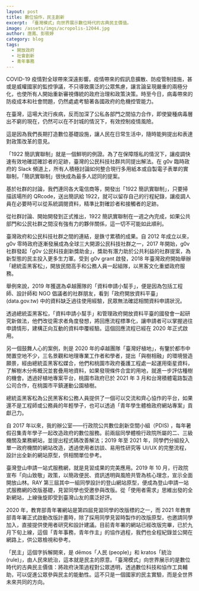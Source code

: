 ```yaml
---
layout: post
title: 數位協作，民主創新
excerpt: 「臺灣模式」向世界展示數位時代的古典民主價值。
image: /assets/imgs/acropolis-12044.jpg
author: 唐鳳、彭筱婷
category: blog
tags:
  - 開放政府
  - 社會創新
  - 青年事務
---
```


COVID-19 疫情對全球帶來深遠影響。疫情帶來的假訊息擴散、防疫管制措施，甚或是威權國家的監控爭議，不只導致廣泛的公眾焦慮，讓言論呈現嚴重的兩極分化，也使所有人開始重新審視傳統的政府治理和政策決策。時至今日，病毒帶來的防疫成本和社會問題，仍然處處考驗著各國政府的危機控管能力。

在臺灣，這場大流行疾病，反而加深了公私各部門之間協力合作，即使變種病毒層出不窮的現在，仍然可以在不封城的情況下，有效控制疫情風險。

這是因為我們長期打造數位基礎設施，讓人民在日常生活中，隨時能夠提出和表達對政策改革的意見。

「1922 簡訊實聯制」就是一個鮮明的例證。為了在保障隱私的情況下，讓疫調快速有效地確認確診者的足跡，臺灣的公民科技社群共同提出解法。在 g0v 臨時政府的 Slack 頻道上，所有人積極討論如何整合現行多用紙本或自製電子表單的實聯制，「簡訊實聯制」很快成為最多人認同的提案。

基於社群的討論，我們連同各大電信商等，開發出「1922 簡訊實聯制」，只要掃描該場所的 QRcode，送出簡訊給 1922，就可以留存自己的行程紀錄，讓疫調人員在必要時可以從系統調閱資料，精準比對確診者和接觸者的足跡。

從社群討論、開始開發到正式推出，1922 簡訊實聯制在一週之內完成，如果公共部門和公民社群之間沒有強有力的夥伴關係，這一切不可能如此順利。

臺灣政府和公民科技社群之間的連結，是銖寸累積的成果。自 2012 年成立以來，g0v 零時政府逐漸發展成為全球三大開源公民科技社群之一，2017 年開始，g0v 社群發起「g0v 公民科技創新獎助金」，獎助有潛力助於公共利益的社群提案，為新型態的民主投入更多生力軍。受到 g0v grant 啟發，2018 年臺灣政府開始舉辦「總統盃黑客松」，開放民間高手和公務人員一起組隊，以黑客文化重塑政府服務。

舉例來說，2019 年獲選為卓越團隊的「資料申請小幫手」，便是因為包括工程師、設計師和 NGO 倡議者的社群朋友，看到「政府開放資料平臺」(data.gov.tw) 中的資料缺乏過往使用經驗，民眾無法確認相關資料申請狀況。

透過總統盃黑客松，「資料申請小幫手」和管理政府開放資料平臺的國發會一起研究新做法，他們改從需求者角度發想，將回應流程標準化，讓申請者可以掌握過往申請情形，建構正向互動的資料申覆經驗。這個回應流程已經在 2020 年正式啟用。

另一個鼓舞人心的案例，則是 2020 年的卓越團隊「臺灣好植地」，有鑒於都市中閒置空地不少，三名景觀和地理專業工作者和學者，提出「與樹相融」的環境營造願景，經由總統盃黑客松媒合，他們和桃園市政府養護工程處一起運用衛星資料，了解樹木分佈概況並套疊用地資料，如果發現條件合宜的用地，就進一步評估種樹的機會。透過好植地專案平台，桃園市政府已於 2021 年 3 月和台灣積體電路製造公司合作，在桃園市平鎮運動公園植樹。

總統盃黑客松為公民黑客和公務人員提供了一個可以交流和齊心協作的平台，如果還不是工程師或公務員的年輕學子，也可以透過「青年學生體檢政府網站專案」貢獻己力。

自 2017 年以來，我的辦公室——行政院公共數位創新空間小組（PDIS) ，每年暑假召集青年學子一起改造政府的數位服務。前兩屆同學體檢行政院所屬的二、三級機關及業務網站，並提出程式碼改善解法；2019 年至 2021 年，同學們分組投入單一政府機關的網站改造，透過使用者訪談、易用性研究等 UI/UX 的完整流程，設計出全新的網站原型，供相關單位參考。

臺灣登山申請一站式服務網，就是見習成果的完美應用。2019 年 10 月，行政院宣布「向山致敬」政策，以簡政便民、資訊透明與風險共管為核心理念，宣示全面開放山林。RAY 第三屆其中一組同學設計的登山網站原型，便成為登山申請一站式服務網的改版基礎，見習同學也受邀參與改版。從「使用者需求」思維出發的全新網站，上線後旋即受到臺灣山友的廣泛好評。

2020 年，教育部青年署網站是第四屆見習同學的改版標的之一，而 2021 年教育部青年署正式啟動改版計畫時，除了採用同學見習時製作的改版原型，也邀請同學加入，直接提供使用者研究和設計建議。目前青年署的網站已經改版完畢，已於九月下旬上線，這個「青年事務，青年作主」的協作過程，我們也全程紀錄並公開在網路上，供公眾檢視和參考。

「民主」這個字拆解開來，是 dēmos「人民 (people)」和 kratos「統治 (rule)」，由人民來統治，這本就是民主的原意。「臺灣模式」向世界展示的是數位時代的古典民主價值：將政府決策過程對公眾透明，透過數位科技和協作工具輔助，可以促進公眾參與民主的能動性。這不只是一個國家的民主實驗，而是全世界未來共同的方向。
